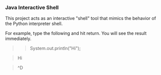 ### Java Interactive Shell

This project acts as an interactive "shell" tool that mimics the behavior of the Python interpreter shell.


For example, type the following and hit return. You will see the result immediately.



>    > System.out.println("Hi");

>    Hi

>    ^D

